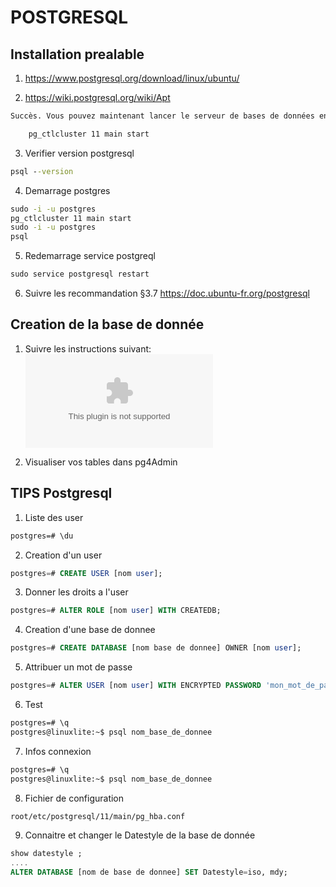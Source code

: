 # POSTGRESQL

## Installation prealable

1. https://www.postgresql.org/download/linux/ubuntu/

2. https://wiki.postgresql.org/wiki/Apt

```cmd
Succès. Vous pouvez maintenant lancer le serveur de bases de données en utilisant :

    pg_ctlcluster 11 main start

```

3. Verifier version postgresql

```cmd
psql --version
```

4. Demarrage postgres

```cmd
sudo -i -u postgres
pg_ctlcluster 11 main start
sudo -i -u postgres
psql
```

5. Redemarrage service postgreql

```cmd
sudo service postgresql restart
```

6. Suivre les recommandation §3.7 https://doc.ubuntu-fr.org/postgresql


## Creation de la base de donnée


1. Suivre les instructions suivant: ![instruction](documents/instruction.docx)

2. Visualiser vos tables dans pg4Admin




## TIPS Postgresql

1. Liste des user

```cmd
postgres=# \du
```

2. Creation d'un user

```sql
postgres=# CREATE USER [nom user];
```

3. Donner les droits a l'user

```sql
postgres=# ALTER ROLE [nom user] WITH CREATEDB;
```

4. Creation d'une base de donnee

```sql
postgres=# CREATE DATABASE [nom base de donnee] OWNER [nom user];
```


5. Attribuer un mot de passe

```sql
postgres=# ALTER USER [nom user] WITH ENCRYPTED PASSWORD 'mon_mot_de_passe';
```

6. Test

```cmd
postgres=# \q
postgres@linuxlite:~$ psql nom_base_de_donnee
```

7. Infos connexion

```cmd
postgres=# \q
postgres@linuxlite:~$ psql nom_base_de_donnee
```

8. Fichier de configuration

```cmd
root/etc/postgresql/11/main/pg_hba.conf
```

9. Connaitre et changer le Datestyle de la base de donnée

```sql
show datestyle ;
....
ALTER DATABASE [nom de base de donnee] SET Datestyle=iso, mdy;
```